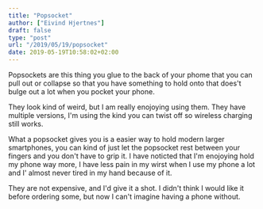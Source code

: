 ```yaml
---
title: "Popsocket"
author: ["Eivind Hjertnes"]
draft: false
type: "post"
url: "/2019/05/19/popsocket"
date: 2019-05-19T10:58:02+02:00
---
```


Popsockets are this thing you glue to the back of your phome that you can pull out or collapse so that you have something to hold onto that does't bulge out a lot when you pocket your phone.

They look kind of weird, but I am really enojoying using them. They have multiple versions, I'm using the kind you can twist off so wireless charging still works.

What a popsocket gives you is a easier way to hold modern larger smartphones, you can kind of just let the popsocket rest between your fingers and you don't have to grip it. I have noticted that I'm enojoying hold my phone way more, I have less pain in my wirst when I use my phone a lot and I' almost never tired in my hand because of it.

They are not expensive, and I'd give it a shot. I didn't think I would like it before ordering some, but now I can't imagine having a phone without.
